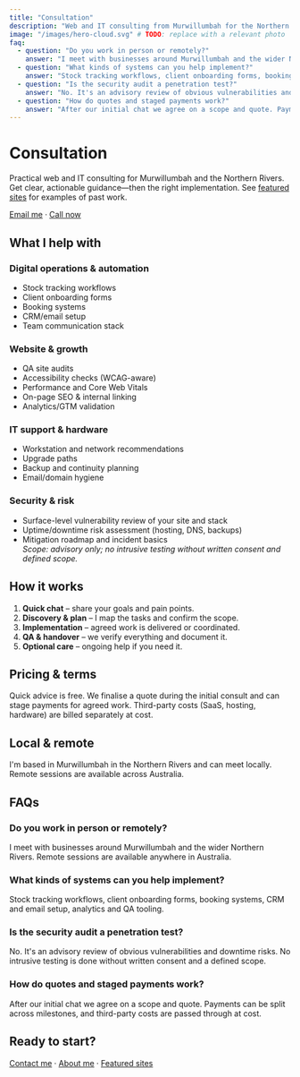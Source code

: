 ```yaml
---
title: "Consultation"
description: "Web and IT consulting from Murwillumbah for the Northern Rivers and remote clients. Quick advice is free; scoped work is quoted with staged payments available."
image: "/images/hero-cloud.svg" # TODO: replace with a relevant photo
faq:
  - question: "Do you work in person or remotely?"
    answer: "I meet with businesses around Murwillumbah and the wider Northern Rivers. Remote sessions are available anywhere in Australia."
  - question: "What kinds of systems can you help implement?"
    answer: "Stock tracking workflows, client onboarding forms, booking systems, CRM and email setup, analytics and QA tooling."
  - question: "Is the security audit a penetration test?"
    answer: "No. It's an advisory review of obvious vulnerabilities and downtime risks. No intrusive testing is done without written consent and a defined scope."
  - question: "How do quotes and staged payments work?"
    answer: "After our initial chat we agree on a scope and quote. Payments can be split across milestones, and third-party costs are passed through at cost."
---
```

# Consultation

Practical web and IT consulting for Murwillumbah and the Northern Rivers. Get clear, actionable guidance—then the right implementation. See [featured sites](/featured-sites) for examples of past work.

[Email me](mailto:jordan@tweed.cloud) · [Call now](tel:+61406860031)

## What I help with

### Digital operations & automation
- Stock tracking workflows
- Client onboarding forms
- Booking systems
- CRM/email setup
- Team communication stack

### Website & growth
- QA site audits
- Accessibility checks (WCAG-aware)
- Performance and Core Web Vitals
- On-page SEO & internal linking
- Analytics/GTM validation

### IT support & hardware
- Workstation and network recommendations
- Upgrade paths
- Backup and continuity planning
- Email/domain hygiene

### Security & risk
- Surface-level vulnerability review of your site and stack
- Uptime/downtime risk assessment (hosting, DNS, backups)
- Mitigation roadmap and incident basics  
  *Scope: advisory only; no intrusive testing without written consent and defined scope.*

## How it works

1. **Quick chat** – share your goals and pain points.
2. **Discovery & plan** – I map the tasks and confirm the scope.
3. **Implementation** – agreed work is delivered or coordinated.
4. **QA & handover** – we verify everything and document it.
5. **Optional care** – ongoing help if you need it.

## Pricing & terms

Quick advice is free. We finalise a quote during the initial consult and can stage payments for agreed work. Third-party costs (SaaS, hosting, hardware) are billed separately at cost.

## Local & remote

I'm based in Murwillumbah in the Northern Rivers and can meet locally. Remote sessions are available across Australia.

## FAQs

### Do you work in person or remotely?
I meet with businesses around Murwillumbah and the wider Northern Rivers. Remote sessions are available anywhere in Australia.

### What kinds of systems can you help implement?
Stock tracking workflows, client onboarding forms, booking systems, CRM and email setup, analytics and QA tooling.

### Is the security audit a penetration test?
No. It's an advisory review of obvious vulnerabilities and downtime risks. No intrusive testing is done without written consent and a defined scope.

### How do quotes and staged payments work?
After our initial chat we agree on a scope and quote. Payments can be split across milestones, and third-party costs are passed through at cost.

## Ready to start?

[Contact me](/contact) · [About me](/about) · [Featured sites](/featured-sites)
